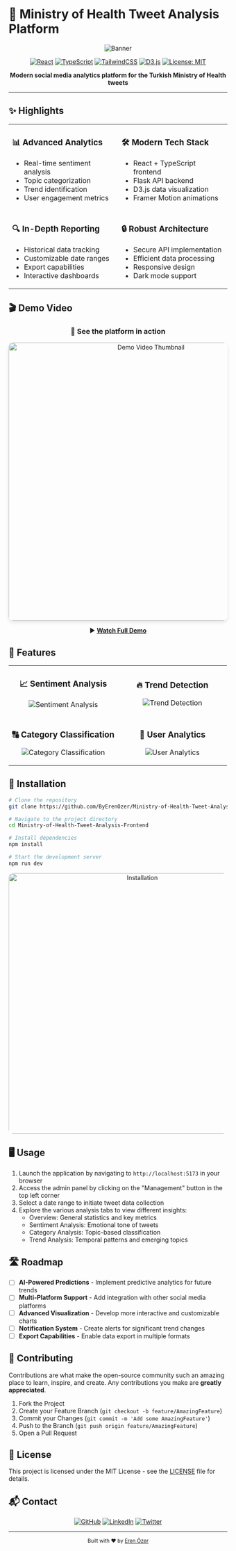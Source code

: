 # 🏥 Ministry of Health Tweet Analysis Platform

<div align="center">

![Banner](https://user-images.githubusercontent.com/26630412/233778051-12345678-abcd-efgh-ijkl-123456789012.jpg)

[![React](https://img.shields.io/badge/React-61DAFB?style=for-the-badge&logo=react&logoColor=black)](https://reactjs.org/)
[![TypeScript](https://img.shields.io/badge/TypeScript-3178C6?style=for-the-badge&logo=typescript&logoColor=white)](https://www.typescriptlang.org/)
[![TailwindCSS](https://img.shields.io/badge/Tailwind_CSS-38B2AC?style=for-the-badge&logo=tailwind-css&logoColor=white)](https://tailwindcss.com/)
[![D3.js](https://img.shields.io/badge/D3.js-F9A03C?style=for-the-badge&logo=d3.js&logoColor=white)](https://d3js.org/)
[![License: MIT](https://img.shields.io/badge/License-MIT-yellow.svg?style=for-the-badge)](https://opensource.org/licenses/MIT)

**Modern social media analytics platform for the Turkish Ministry of Health tweets**

</div>

---

## ✨ Highlights

<div align="center">
<table>
<tr>
<td width="50%">

### 📊 Advanced Analytics

- Real-time sentiment analysis
- Topic categorization
- Trend identification
- User engagement metrics

</td>
<td width="50%">

### 🛠️ Modern Tech Stack

- React + TypeScript frontend
- Flask API backend
- D3.js data visualization
- Framer Motion animations

</td>
</tr>
<tr>
<td width="50%">

### 🔍 In-Depth Reporting

- Historical data tracking
- Customizable date ranges
- Export capabilities
- Interactive dashboards

</td>
<td width="50%">

### 🔒 Robust Architecture

- Secure API implementation
- Efficient data processing
- Responsive design
- Dark mode support

</td>
</tr>
</table>
</div>

## 🎬 Demo Video

<div align="center">
  <h3>📱 See the platform in action</h3>
  
  <a href="https://github.com/user-attachments/assets/695a2028-1cc7-44c5-93f9-bb40c5b82fb1" target="_blank">
    <img src="https://i.imgur.com/pWnA6M1.png" width="640" alt="Demo Video Thumbnail" style="border-radius: 10px; box-shadow: 0 4px 8px rgba(0,0,0,0.1);">
  </a>
  
  ▶️ [**Watch Full Demo**](https://github.com/user-attachments/assets/695a2028-1cc7-44c5-93f9-bb40c5b82fb1)
</div>

## 🌟 Features

<div align="center">
<table>
<tr>
<td width="50%" align="center">

### 📈 Sentiment Analysis

![Sentiment Analysis](https://i.imgur.com/cIzdnUn.png)

</td>
<td width="50%" align="center">

### 🔥 Trend Detection

![Trend Detection](https://i.imgur.com/QCYnkTZ.png)

</td>
</tr>
<tr>
<td width="50%" align="center">

### 🔠 Category Classification

![Category Classification](https://i.imgur.com/HEbsYCt.png)

</td>
<td width="50%" align="center">

### 👥 User Analytics

![User Analytics](https://i.imgur.com/JKGjxF9.png)

</td>
</tr>
</table>
</div>

## 🚀 Installation

```bash
# Clone the repository
git clone https://github.com/ByErenOzer/Ministry-of-Health-Tweet-Analysis-Frontend.git

# Navigate to the project directory
cd Ministry-of-Health-Tweet-Analysis-Frontend

# Install dependencies
npm install

# Start the development server
npm run dev
```

<div align="center">
  <img src="https://i.imgur.com/bqJAH7T.png" width="600" alt="Installation" style="border-radius: 10px;">
</div>

## 🖥️ Usage

1. Launch the application by navigating to `http://localhost:5173` in your browser
2. Access the admin panel by clicking on the "Management" button in the top left corner
3. Select a date range to initiate tweet data collection
4. Explore the various analysis tabs to view different insights:
   - Overview: General statistics and key metrics
   - Sentiment Analysis: Emotional tone of tweets
   - Category Analysis: Topic-based classification
   - Trend Analysis: Temporal patterns and emerging topics

## 🛣️ Roadmap

- [ ] **AI-Powered Predictions** - Implement predictive analytics for future trends
- [ ] **Multi-Platform Support** - Add integration with other social media platforms
- [ ] **Advanced Visualization** - Develop more interactive and customizable charts
- [ ] **Notification System** - Create alerts for significant trend changes
- [ ] **Export Capabilities** - Enable data export in multiple formats

## 🤝 Contributing

Contributions are what make the open-source community such an amazing place to learn, inspire, and create. Any contributions you make are **greatly appreciated**.

1. Fork the Project
2. Create your Feature Branch (`git checkout -b feature/AmazingFeature`)
3. Commit your Changes (`git commit -m 'Add some AmazingFeature'`)
4. Push to the Branch (`git push origin feature/AmazingFeature`)
5. Open a Pull Request

## 📜 License

This project is licensed under the MIT License - see the [LICENSE](LICENSE) file for details.

## 📬 Contact

<div align="center">
  
[![GitHub](https://img.shields.io/badge/GitHub-ByErenOzer-181717?style=for-the-badge&logo=github)](https://github.com/ByErenOzer)
[![LinkedIn](https://img.shields.io/badge/LinkedIn-ErenOzer-0077B5?style=for-the-badge&logo=linkedin)](https://linkedin.com/in/erenozer)
[![Twitter](https://img.shields.io/badge/Twitter-@ErenOzer-1DA1F2?style=for-the-badge&logo=twitter)](https://twitter.com/erenozer)

</div>

---

<div align="center">
  <sub>Built with ❤️ by <a href="https://github.com/ByErenOzer">Eren Özer</a></sub>
</div>
